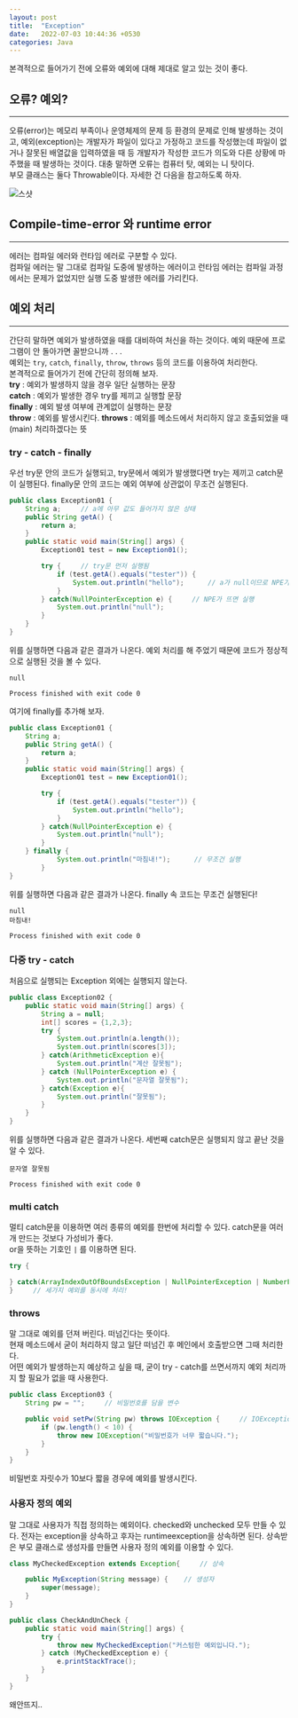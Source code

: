 ```yaml
---
layout: post
title:  "Exception"
date:   2022-07-03 10:44:36 +0530
categories: Java
---
```

본격적으로 들어가기 전에 오류와 예외에 대해 제대로 알고 있는 것이 좋다.
## 오류? 예외?
***
오류(error)는 메모리 부족이나 운영체제의 문제 등 환경의 문제로 인해 발생하는 것이고, 예외(exception)는 개발자가 파일이 있다고 가정하고 코드를 작성했는데 파일이 없거나 잘못된 배열값을 입력하였을 때 등 개발자가 작성한 코드가 의도와 다른 상황에 마주했을 때 발생하는 것이다. 대충 말하면 오류는 컴퓨터 탓, 예외는 니 탓이다.   
부모 클래스는 둘다 Throwable이다. 자세한 건 다음을 참고하도록 하자.    

![스샷](http://drive.google.com/uc?export=view&id=1JFu2ljupPRg4Abw9GikUcaWEH6uCDJ04)
     

## Compile-time-error 와 runtime error
***
에러는 컴파일 에러와 런타임 에러로 구분할 수 있다.   
컴파일 에러는 말 그대로 컴파일 도중에 발생하는 에러이고 런타임 에러는 컴파일 과정에서는 문제가 없었지만 실행 도중 발생한 에러를 가리킨다.

## 예외 처리
***
간단히 말하면 예외가 발생하였을 때를 대비하여 처신을 하는 것이다. 예외 때문에 프로그램이 안 돌아가면 꼴받으니까 . . .   
예외는 ```try```, ```catch```, ```finally```, ```throw```, ```throws``` 등의 코드를 이용하여 처리한다.   
본격적으로 들어가기 전에 간단히 정의해 보자.   
**try** : 예외가 발생하지 않을 경우 일단 실행하는 문장   
**catch** : 예외가 발생한 경우 try를 제끼고 실행할 문장   
**finally** : 예외 발생 여부에 관계없이 실행하는 문장   
**throw** : 예외를 발생시킨다.
**throws** : 예외를 메소드에서 처리하지 않고 호출되었을 때(main) 처리하겠다는 뜻   

### try - catch - finally
우선 try문 안의 코드가 실행되고, try문에서 예외가 발생했다면 try는 제끼고 catch문이 실행된다. finally문 안의 코드는 예외 여부에 상관없이 무조건 실행된다.

```java
public class Exception01 {
    String a;     // a에 아무 값도 들어가지 않은 상태
    public String getA() {
        return a;
    }
    public static void main(String[] args) {
        Exception01 test = new Exception01();

        try {     // try문 먼저 실행됨
            if (test.getA().equals("tester")) {
                System.out.println("hello");      // a가 null이므로 NPE가 뜬다
            }
        } catch(NullPointerException e) {     // NPE가 뜨면 실행
            System.out.println("null");
        }
    }
}
```
위를 실행하면 다음과 같은 결과가 나온다. 예외 처리를 해 주었기 때문에 코드가 정상적으로 실행된 것을 볼 수 있다.
```
null

Process finished with exit code 0
```   

여기에 finally를 추가해 보자.
```java
public class Exception01 {
    String a;
    public String getA() {
        return a;
    }
    public static void main(String[] args) {
        Exception01 test = new Exception01();

        try {
            if (test.getA().equals("tester")) {
                System.out.println("hello");
            }
        } catch(NullPointerException e) {
            System.out.println("null");
        }
    } finally {
            System.out.println("마침내!");      // 무조건 실행
        }
}
```
위를 실행하면 다음과 같은 결과가 나온다. finally 속 코드는 무조건 실행된다!
```
null
마침내!

Process finished with exit code 0
```
### 다중 try - catch
처음으로 실행되는 Exception 외에는 실행되지 않는다.
```java
public class Exception02 {
    public static void main(String[] args) {
        String a = null;
        int[] scores = {1,2,3};
        try {
            System.out.println(a.length());
            System.out.println(scores[3]);
        } catch(ArithmeticException e){
            System.out.println("계산 잘못됨");
        } catch (NullPointerException e) {
            System.out.println("문자열 잘못됨");
        } catch(Exception e){
            System.out.println("잘못됨");
        }
    }
}
```
위를 실행하면 다음과 같은 결과가 나온다. 세번째 catch문은 실행되지 않고 끝난 것을 알 수 있다.
```
문자열 잘못됨

Process finished with exit code 0
```
### multi catch
멀티 catch문을 이용하면 여러 종류의 예외를 한번에 처리할 수 있다. catch문을 여러 개 만드는 것보다 가성비가 좋다.   
or을 뜻하는 기호인 ```|``` 를 이용하면 된다.
```java
try {

} catch(ArrayIndexOutOfBoundsException | NullPointerException | NumberFormatException e) {
}     // 세가지 예외를 동시에 처리!

```
### throws
말 그대로 예외를 던져 버린다. 떠넘긴다는 뜻이다.   
현재 메소드에서 굳이 처리하지 않고 일단 떠넘긴 후 메인에서 호출받으면 그때 처리한다.   
어떤 예외가 발생하는지 예상하고 싶을 때, 굳이 try - catch를 쓰면서까지 예외 처리까지 할 필요가 없을 때 사용한다.
```java
public class Exception03 {
    String pw = "";     // 비밀번호를 담을 변수

    public void setPw(String pw) throws IOException {     // IOException이 발생할 것을 예상
        if (pw.length() < 10) {
            throw new IOException("비밀번호가 너무 짧습니다.");
        }
    }
}
```
비밀번호 자릿수가 10보다 짧을 경우에 예외를 발생시킨다.


### 사용자 정의 예외
말 그대로 사용자가 직접 정의하는 예외이다. checked와 unchecked 모두 만들 수 있다. 전자는 exception을 상속하고 후자는 runtimeexception을 상속하면 된다. 상속받은 부모 클래스로 생성자를 만들면 사용자 정의 예외를 이용할 수 있다.

```java
class MyCheckedException extends Exception{     // 상속

    public MyException(String message) {    // 생성자
        super(message);
    }
}

public class CheckAndUnCheck {
    public static void main(String[] args) {
        try {
            throw new MyCheckedException("커스텀한 예외입니다.");
        } catch (MyCheckedException e) {
            e.printStackTrace();
        }
    }
}
```
왜안뜨지..







